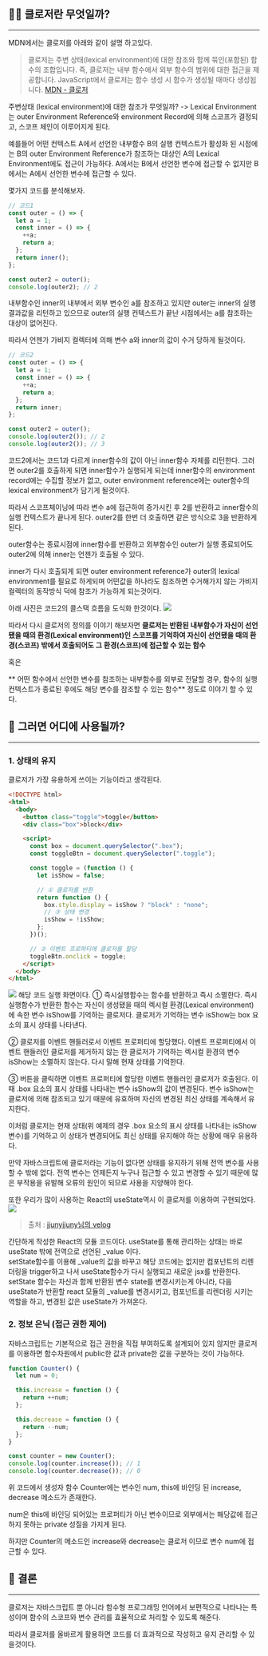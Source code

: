 ## 🤷‍♂️ 클로저란 무엇일까?

---

MDN에서는 클로저를 아래와 같이 설명 하고있다.

> 클로저는 주변 상태(lexical environment)에 대한 참조와 함께 묶인(포함된) 함수의 조합입니다. 즉, 클로저는 내부 함수에서 외부 함수의 범위에 대한 접근을 제공합니다. JavaScript에서 클로저는 함수 생성 시 함수가 생성될 때마다 생성됩니다.
> [MDN - 클로저](https://developer.mozilla.org/ko/docs/Web/JavaScript/Closures)

주변상태 (lexical environment)에 대한 참조가 무엇일까?
-> Lexical Environment는 outer Environment Reference와 environment Record에 의해 스코프가 결정되고, 스코프 체인이 이루어지게 된다.

예를들어 어떤 컨텍스트 A에서 선언한 내부함수 B의 실행 컨텍스트가 활성화 된 시점에는 B의 outer Environment Reference가 참조하는 대상인 A의 Lexical Environment에도 접근이 가능하다. A에서는 B에서 선언한 변수에 접근할 수 없지만 B에서는 A에서 선언한 변수에 접근할 수 있다.

몇가지 코드를 분석해보자.

```javascript
// 코드1
const outer = () => {
  let a = 1;
  const inner = () => {
    ++a;
    return a;
  };
  return inner();
};

const outer2 = outer();
console.log(outer2); // 2
```

내부함수인 inner의 내부에서 외부 변수인 a를 참조하고 있지만 outer는 inner의 실행 결과값을 리턴하고 있으므로 outer의 실행 컨텍스트가 끝난 시점에서는 a를 참조하는 대상이 없어진다.

따라서 언젠가 가비지 컬렉터에 의해 변수 a와 inner의 값이 수거 당하게 될것이다.

```javascript
// 코드2
const outer = () => {
  let a = 1;
  const inner = () => {
    ++a;
    return a;
  };
  return inner;
};

const outer2 = outer();
console.log(outer2()); // 2
console.log(outer2()); // 3
```

코드2에서는 코드1과 다르게 inner함수의 값이 아닌 inner함수 자체를 리턴한다.
그러면 outer2를 호출하게 되면 inner함수가 실행되게 되는데 inner함수의 environment record에는 수집할 정보가 없고, outer environment reference에는 outer함수의 lexical environment가 담기게 될것이다.

따라서 스코프체이닝에 따라 변수 a에 접근하여 증가시킨 후 2를 반환하고 inner함수의 실행 컨텍스트가 끝나게 된다. outer2를 한번 더 호출하면 같은 방식으로 3을 반환하게 된다.

outer함수는 종료시점에 inner함수를 반환하고 외부함수인 outer가 실행 종료되어도 outer2에 의해 inner는 언젠가 호출될 수 있다.

inner가 다시 호출되게 되면 outer environment reference가 outer의 lexical environment를 필요로 하게되며 어떤값을 하나라도 참조하면 수거해가지 않는 가비지 컬렉터의 동작방식 덕에 참조가 가능하게 되는것이다.

아래 사진은 코드2의 콜스택 흐름을 도식화 한것이다.
![](https://velog.velcdn.com/images/mindong2/post/d1024b81-fd45-4757-bc65-d7cb085b5357/image.jpg)

따라서 다시 클로저의 정의를 이야기 해보자면
**클로저는 반환된 내부함수가 자신이 선언됐을 때의 환경(Lexical environment)인 스코프를 기억하여 자신이 선언됐을 때의 환경(스코프) 밖에서 호출되어도 그 환경(스코프)에 접근할 수 있는 함수**

혹은

** 어떤 함수에서 선언한 변수를 참조하는 내부함수를 외부로 전달할 경우, 함수의 실행 컨텍스트가 종료된 후에도 해당 변수를 참조할 수 있는 함수** 정도로 이야기 할 수 있다.

## 👀 그러면 어디에 사용될까?

---

### 1. 상태의 유지

클로저가 가장 유용하게 쓰이는 기능이라고 생각된다.

```html
<!DOCTYPE html>
<html>
  <body>
    <button class="toggle">toggle</button>
    <div class="box">block</div>

    <script>
      const box = document.querySelector(".box");
      const toggleBtn = document.querySelector(".toggle");

      const toggle = (function () {
        let isShow = false;

        // ① 클로저를 반환
        return function () {
          box.style.display = isShow ? "block" : "none";
          // ③ 상태 변경
          isShow = !isShow;
        };
      })();

      // ② 이벤트 프로퍼티에 클로저를 할당
      toggleBtn.onclick = toggle;
    </script>
  </body>
</html>
```

![](https://velog.velcdn.com/images/mindong2/post/d77cfd12-4aa3-4094-a28a-39360ddf3d85/image.gif)
해당 코드 실행 화면이다.
① 즉시실행함수는 함수를 반환하고 즉시 소멸한다. 즉시실행함수가 반환한 함수는 자신이 생성됐을 때의 렉시컬 환경(Lexical environment)에 속한 변수 isShow를 기억하는 클로저다. 클로저가 기억하는 변수 isShow는 box 요소의 표시 상태를 나타낸다.

② 클로저를 이벤트 핸들러로서 이벤트 프로퍼티에 할당했다. 이벤트 프로퍼티에서 이벤트 핸들러인 클로저를 제거하지 않는 한 클로저가 기억하는 렉시컬 환경의 변수 isShow는 소멸하지 않는다. 다시 말해 현재 상태를 기억한다.

③ 버튼을 클릭하면 이벤트 프로퍼티에 할당한 이벤트 핸들러인 클로저가 호출된다. 이때 .box 요소의 표시 상태를 나타내는 변수 isShow의 값이 변경된다. 변수 isShow는 클로저에 의해 참조되고 있기 때문에 유효하며 자신의 변경된 최신 상태를 계속해서 유지한다.

이처럼 클로저는 현재 상태(위 예제의 경우 .box 요소의 표시 상태를 나타내는 isShow 변수)를 기억하고 이 상태가 변경되어도 최신 상태를 유지해야 하는 상황에 매우 유용하다.

만약 자바스크립트에 클로저라는 기능이 없다면 상태를 유지하기 위해 전역 변수를 사용할 수 밖에 없다. 전역 변수는 언제든지 누구나 접근할 수 있고 변경할 수 있기 때문에 많은 부작용을 유발해 오류의 원인이 되므로 사용을 지양해야 한다.

또한 우리가 많이 사용하는 React의 useState역시 이 클로저를 이용하여 구현되었다.
![](https://velog.velcdn.com/images/mindong2/post/a3a3bef4-97c4-4426-959d-a932bf220e44/image.png)

> 출처 : [jjunyjjuny님의 velog](https://velog.io/@jjunyjjuny/React-useState%EB%8A%94-%EC%96%B4%EB%96%BB%EA%B2%8C-%EB%8F%99%EC%9E%91%ED%95%A0%EA%B9%8C)

간단하게 작성한 React의 모듈 코드이다.
useState를 통해 관리하는 상태는 바로 useState 밖에 전역으로 선언된 \_value 이다.  
setState함수를 이용해 \_value의 값을 바꾸고 해당 코드에는 없지만 컴포넌트의 리렌더링을 trigger하고 나서 useState함수가 다시 실행되고 새로운 jsx를 반환한다.
setState 함수는 자신과 함께 반환된 변수 state를 변경시키는게 아니라, 다음 useState가 반환할 react 모듈의 \_value를 변경시키고, 컴포넌트를 리렌더링 시키는 역할을 하고, 변경된 값은 useState가 가져온다.

### 2. 정보 은닉 (접근 권한 제어)

자바스크립트는 기본적으로 접근 권한을 직접 부여하도록 설계되어 있지 않지만 클로저를 이용하면 함수차원에서 public한 값과 private한 값을 구분하는 것이 가능하다.

```javascript
function Counter() {
  let num = 0;

  this.increase = function () {
    return ++num;
  };

  this.decrease = function () {
    return --num;
  };
}

const counter = new Counter();
console.log(counter.increase()); // 1
console.log(counter.decrease()); // 0
```

위 코드에서 생성자 함수 Counter에는 변수인 num, this에 바인딩 된 increase, decrease 메소드가 존재한다.

num은 this에 바인딩 되어있는 프로퍼티가 아닌 변수이므로 외부에서는 해당값에 접근하지 못하는 private 성질을 가지게 된다.

하지만 Counter의 메소드인 increase와 decrease는 클로저 이므로 변수 num에 접근할 수 있다.

## 🌈 결론

---

클로저는 자바스크립트 뿐 아니라 함수형 프로그래밍 언어에서 보편적으로 나타나는 특성이며 함수의 스코프와 변수 관리를 효율적으로 처리할 수 있도록 해준다.

따라서 클로저를 올바르게 활용하면 코드를 더 효과적으로 작성하고 유지 관리할 수 있을것이다.
